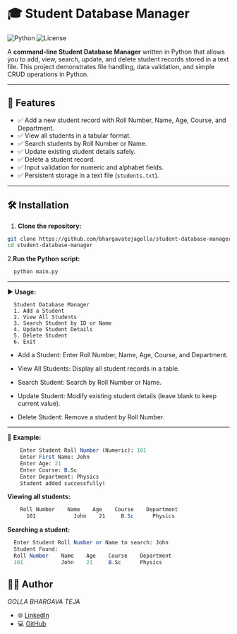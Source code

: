 # 🎓 Student Database Manager

![Python](https://img.shields.io/badge/Python-3.10-blue?logo=python&logoColor=white)
![License](https://img.shields.io/badge/License-MIT-green)

A **command-line Student Database Manager** written in Python that allows you to add, view, search, update, and delete student records stored in a text file. This project demonstrates file handling, data validation, and simple CRUD operations in Python.

---

## 📌 Features

- ✅ Add a new student record with Roll Number, Name, Age, Course, and Department.
- ✅ View all students in a tabular format.
- ✅ Search students by Roll Number or Name.
- ✅ Update existing student details safely.
- ✅ Delete a student record.
- ✅ Input validation for numeric and alphabet fields.
- ✅ Persistent storage in a text file (`students.txt`).

---

## 🛠️ Installation

1. **Clone the repository:**

```bash
git clone https://github.com/bhargavatejagolla/student-database-manager.git
cd student-database-manager
```
2.**Run the Python script:**
  ```bash
    python main.py
  ```
---
▶️ **Usage:**
```pgsql
  Student Database Manager
  1. Add a Student
  2. View All Students
  3. Search Student by ID or Name
  4. Update Student Details
  5. Delete Student
  6. Exit
```
  - Add a Student: Enter Roll Number, Name, Age, Course, and Department.
  
  - View All Students: Display all student records in a table.
  
  - Search Student: Search by Roll Number or Name.
  
  - Update Student: Modify existing student details (leave blank to keep current value).
  
  - Delete Student: Remove a student by Roll Number.
---
🔹 **Example:**
```mathematica
    Enter Student Roll Number (Numeric): 101
    Enter First Name: John
    Enter Age: 21
    Enter Course: B.Sc
    Enter Department: Physics
    Student added successfully!
```
**Viewing all students:**
```css
    Roll Number    Name    Age    Course    Department
      101            John    21     B.Sc      Physics
```
**Searching a student:**
  ```mathematica
    Enter Student Roll Number or Name to search: John
    Student Found:
    Roll Number    Name    Age    Course    Department
    101            John    21     B.Sc      Physics

```
## 👨‍💻 Author

*GOLLA BHARGAVA TEJA*  

* 🌐 [LinkedIn](https://www.linkedin.com/in/golla-bhargava-teja/)  
* 💻 [GitHub](https://github.com/bhargavatejagolla)



